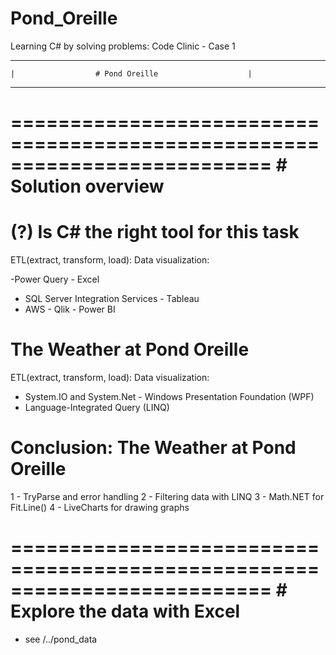 # Pond_Oreille

Learning C# by solving problems: Code Clinic - Case 1

--------------------------------------------------------------
    |                  # Pond Oreille                    |
--------------------------------------------------------------

==========================================================================
                        # Solution overview
==========================================================================
# (?) Is C# the right tool for this task

ETL(extract, transform, load):              Data visualization:

-Power Query                                - Excel
- SQL Server Integration Services           - Tableau
- AWS                                       - Qlik
                                            - Power BI
# The Weather at Pond Oreille

ETL(extract, transform, load):              Data visualization:

- System.IO and System.Net                  - Windows Presentation Foundation (WPF)
- Language-Integrated Query (LINQ) 

# Conclusion: The Weather at Pond Oreille

1 - TryParse and error handling
2 - Filtering data with LINQ
3 - Math.NET for Fit.Line()
4 - LiveCharts for drawing graphs

==========================================================================
                        # Explore the data with Excel
==========================================================================

- see /../pond_data
